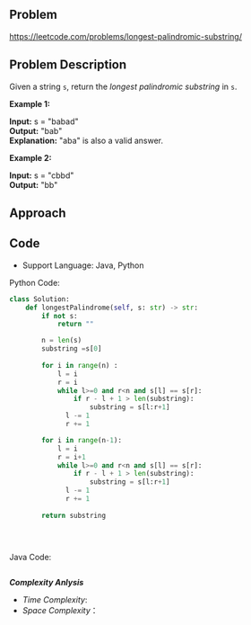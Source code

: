 ## Problem

https://leetcode.com/problems/longest-palindromic-substring/

## Problem Description

Given a string `s`, return the *longest palindromic substring* in `s`.

**Example 1:**

**Input:** s = "babad"  <br>
**Output:** "bab"  <br>
**Explanation:** "aba" is also a valid answer.  <br>

**Example 2:**

**Input:** s = "cbbd"  <br>
**Output:** "bb"



## Approach

## Code

- Support Language: Java, Python

Python Code:

```py
class Solution:
    def longestPalindrome(self, s: str) -> str:
        if not s:
            return ""

        n = len(s)
        substring =s[0]
        
        for i in range(n) :
            l = i
            r = i
            while l>=0 and r<n and s[l] == s[r]:
                if r - l + 1 > len(substring):
                    substring = s[l:r+1]
              l -= 1
              r += 1

        for i in range(n-1):
            l = i
            r = i+1
            while l>=0 and r<n and s[l] == s[r]:
                if r - l + 1 > len(substring):
                    substring = s[l:r+1]
              l -= 1
              r += 1
        
        return substring


        
```

Java Code:

```

```

**_Complexity Anlysis_**

- _Time Complexity_: 
- _Space Complexity_：
